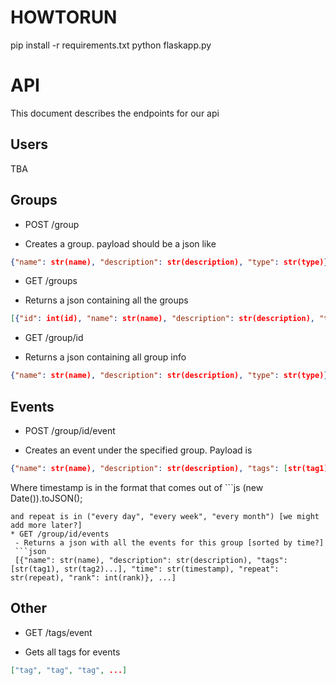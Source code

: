 HOWTORUN
====================

pip install -r requirements.txt
python flaskapp.py


API
===================

This document describes the endpoints for our api

Users
-------------

TBA

Groups
------------

* POST /group
 - Creates a group. payload should be a json like
  ```json
  {"name": str(name), "description": str(description), "type": str(type)}
  ```
* GET /groups
 - Returns a json containing all the groups
 ```json
 [{"id": int(id), "name": str(name), "description": str(description), "type": str(type)}, ...]
 ```
 * GET /group/id
  - Returns a json containing all group info
   ```json
   {"name": str(name), "description": str(description), "type": str(type)}
   ```


Events
---------

* POST /group/id/event
 - Creates an event under the specified group. Payload is
 ```json
 {"name": str(name), "description": str(description), "tags": [str(tag1), str(tag2)...], "time": str(timestamp), "repeat": str(repeat)}
 ```
 Where timestamp is in the format that comes out of ```js
 (new Date()).toJSON();
 ```
 and repeat is in ("every day", "every week", "every month") [we might add more later?]
* GET /group/id/events
  - Returns a json with all the events for this group [sorted by time?]
  ```json
  [{"name": str(name), "description": str(description), "tags": [str(tag1), str(tag2)...], "time": str(timestamp), "repeat": str(repeat), "rank": int(rank)}, ...]
  ```

Other
-------

* GET /tags/event
 - Gets all tags for events
 ```json
 ["tag", "tag", "tag", ...]
 ```
